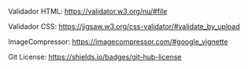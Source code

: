 Validador HTML:
https://validator.w3.org/nu/#file

Validador CSS:
https://jigsaw.w3.org/css-validator/#validate_by_upload

ImageCompressor:
https://imagecompressor.com/#google_vignette

Git License:
https://shields.io/badges/git-hub-license
